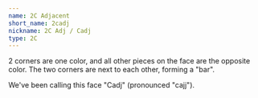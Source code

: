 ```yaml
---
name: 2C Adjacent
short_name: 2cadj
nickname: 2C Adj / Cadj
type: 2C
---
```


2 corners are one color, and all other pieces on the face are the opposite color.  The two corners are next to each other, forming a "bar".

We've been calling this face "Cadj" (pronounced "cajj").
